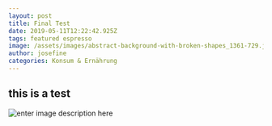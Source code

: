 ```yaml
---
layout: post
title: Final Test
date: 2019-05-11T12:22:42.925Z
tags: featured espresso
image: /assets/images/abstract-background-with-broken-shapes_1361-729.jpg
author: josefine
categories: Konsum & Ernährung
---
```

## this is a test

![enter image description here](https://img.freepik.com/free-photo/beautiful-composition-with-palm-leaves-yellow-background_24972-68.jpg?size=626&ext=jpg)
